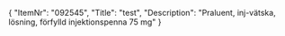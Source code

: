 {
  "ItemNr": "092545",
  "Title": "test",
  "Description": "Praluent, inj-vätska, lösning, förfylld injektionspenna 75 mg"
}